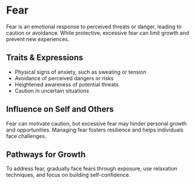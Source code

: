 # Fear

Fear is an emotional response to perceived threats or danger, leading to caution or avoidance. While protective, excessive fear can limit growth and prevent new experiences.

## Traits & Expressions

- Physical signs of anxiety, such as sweating or tension
- Avoidance of perceived dangers or risks
- Heightened awareness of potential threats
- Caution in uncertain situations

## Influence on Self and Others

Fear can motivate caution, but excessive fear may hinder personal growth and opportunities. Managing fear fosters resilience and helps individuals face challenges.

## Pathways for Growth

To address fear, gradually face fears through exposure, use relaxation techniques, and focus on building self-confidence.
